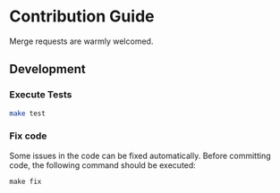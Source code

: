 # Contribution Guide

Merge requests are warmly welcomed.

## Development

### Execute Tests

```bash
make test
```

### Fix code

Some issues in the code can be fixed automatically.
Before committing code, the following command should be executed:

```
make fix
```
